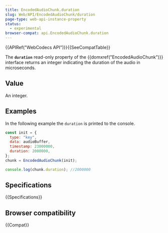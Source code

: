 ```yaml
---
title: EncodedAudioChunk.duration
slug: Web/API/EncodedAudioChunk/duration
page-type: web-api-instance-property
status:
  - experimental
browser-compat: api.EncodedAudioChunk.duration
---
```


{{APIRef("WebCodecs API")}}{{SeeCompatTable}}

The **`duration`** read-only property of the {{domxref("EncodedAudioChunk")}} interface returns an integer indicating the duration of the audio in microseconds.

## Value

An integer.

## Examples

In the following example the `duration` is printed to the console.

```js
const init = {
  type: "key",
  data: audioBuffer,
  timestamp: 23000000,
  duration: 2000000,
};
chunk = EncodedAudioChunk(init);

console.log(chunk.duration); //2000000
```

## Specifications

{{Specifications}}

## Browser compatibility

{{Compat}}
